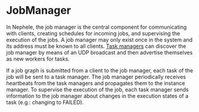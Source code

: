 JobManager
==========

In Nephele, the job manager is the central component for communicating
with clients, creating schedules for incoming jobs, and supervising the
execution of the jobs. A job manager may only exist once in the system
and its address must be known to all clients. [Task
managers](taskmanager.html "taskmanager")
can discover the job manager by means of an UDP broadcast and then
advertise themselves as new workers for tasks.

If a job graph is submitted from a client to the job manager, each task
of the job will be sent to a task manager. The job manager periodically
receives heartbeats from the task managers and propagates them to the
instance manager. To supervise the execution of the job, each task
manager sends information to the job manager about changes in the
execution states of a task (e.g.: changing to FAILED).
